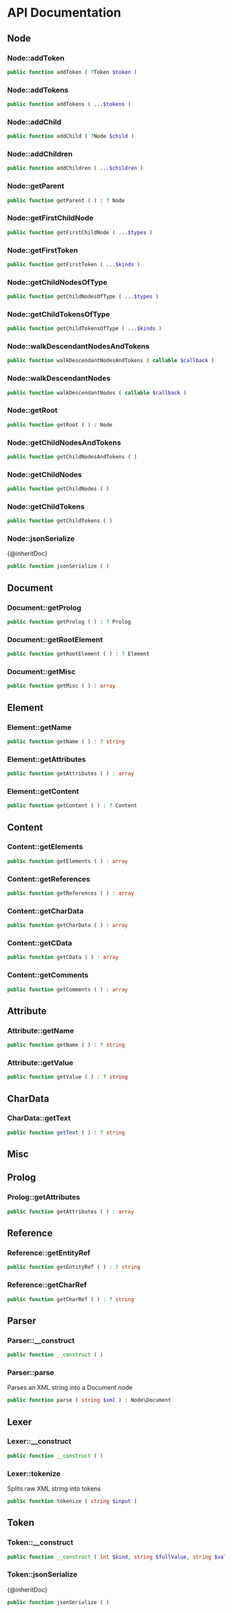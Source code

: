 # API Documentation
## Node
### Node::addToken

```php
public function addToken ( ?Token $token )
```
### Node::addTokens

```php
public function addTokens ( ...$tokens )
```
### Node::addChild

```php
public function addChild ( ?Node $child )
```
### Node::addChildren

```php
public function addChildren ( ...$children )
```
### Node::getParent

```php
public function getParent ( ) : ? Node
```
### Node::getFirstChildNode

```php
public function getFirstChildNode ( ...$types )
```
### Node::getFirstToken

```php
public function getFirstToken ( ...$kinds )
```
### Node::getChildNodesOfType

```php
public function getChildNodesOfType ( ...$types )
```
### Node::getChildTokensOfType

```php
public function getChildTokensOfType ( ...$kinds )
```
### Node::walkDescendantNodesAndTokens

```php
public function walkDescendantNodesAndTokens ( callable $callback )
```
### Node::walkDescendantNodes

```php
public function walkDescendantNodes ( callable $callback )
```
### Node::getRoot

```php
public function getRoot ( ) : Node
```
### Node::getChildNodesAndTokens

```php
public function getChildNodesAndTokens ( )
```
### Node::getChildNodes

```php
public function getChildNodes ( )
```
### Node::getChildTokens

```php
public function getChildTokens ( )
```
### Node::jsonSerialize
{@inheritDoc}
```php
public function jsonSerialize ( )
```
## Document
### Document::getProlog

```php
public function getProlog ( ) : ? Prolog
```
### Document::getRootElement

```php
public function getRootElement ( ) : ? Element
```
### Document::getMisc

```php
public function getMisc ( ) : array
```
## Element
### Element::getName

```php
public function getName ( ) : ? string
```
### Element::getAttributes

```php
public function getAttributes ( ) : array
```
### Element::getContent

```php
public function getContent ( ) : ? Content
```
## Content
### Content::getElements

```php
public function getElements ( ) : array
```
### Content::getReferences

```php
public function getReferences ( ) : array
```
### Content::getCharData

```php
public function getCharData ( ) : array
```
### Content::getCData

```php
public function getCData ( ) : array
```
### Content::getComments

```php
public function getComments ( ) : array
```
## Attribute
### Attribute::getName

```php
public function getName ( ) : ? string
```
### Attribute::getValue

```php
public function getValue ( ) : ? string
```
## CharData
### CharData::getText

```php
public function getText ( ) : ? string
```
## Misc
## Prolog
### Prolog::getAttributes

```php
public function getAttributes ( ) : array
```
## Reference
### Reference::getEntityRef

```php
public function getEntityRef ( ) : ? string
```
### Reference::getCharRef

```php
public function getCharRef ( ) : ? string
```
## Parser
### Parser::__construct

```php
public function __construct ( )
```
### Parser::parse
Parses an XML string into a Document node
```php
public function parse ( string $xml ) : Node\Document
```
## Lexer
### Lexer::__construct

```php
public function __construct ( )
```
### Lexer::tokenize
Splits raw XML string into tokens
```php
public function tokenize ( string $input )
```
## Token
### Token::__construct

```php
public function __construct ( int $kind, string $fullValue, string $value, int $offset )
```
### Token::jsonSerialize
{@inheritDoc}
```php
public function jsonSerialize ( )
```
